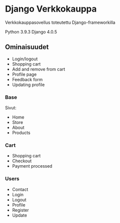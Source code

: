# Django Verkkokauppa
Verkkokauppasovellus toteutettu Django-frameworkilla

Python 3.9.3
Django 4.0.5

## Ominaisuudet
* Login/logout
* Shopping cart
* Add and remove from cart
* Profile page
* Feedback form
* Updating profile

### Base
Sivut:
* Home
* Store
* About
* Products

### Cart
* Shopping cart
* Checkout
* Payment processed

### Users
* Contact
* Login
* Logout
* Profile
* Register
* Update